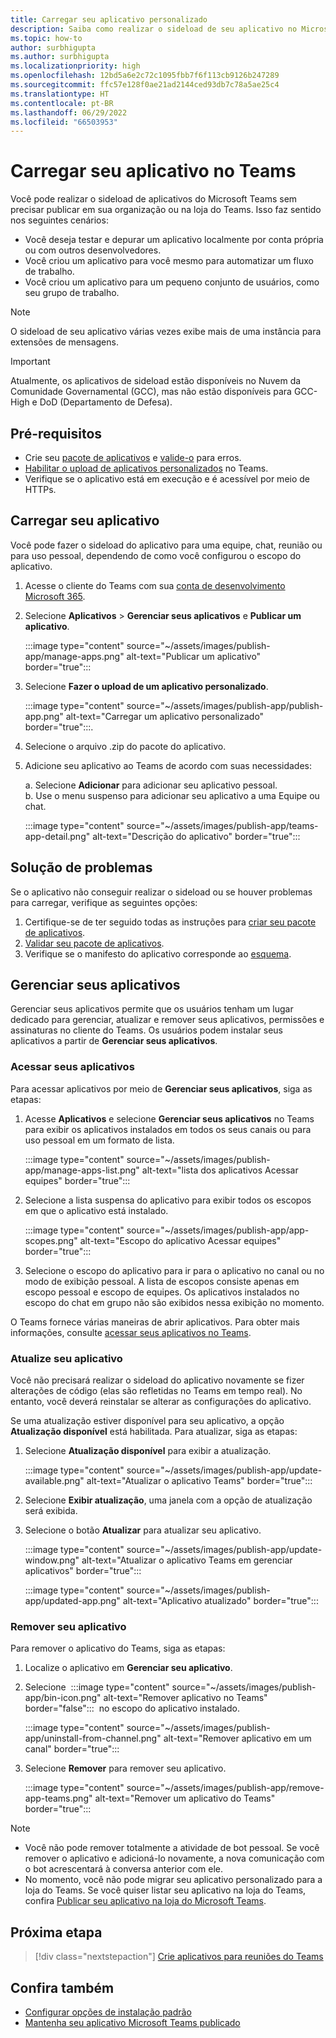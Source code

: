 ```yaml
---
title: Carregar seu aplicativo personalizado
description: Saiba como realizar o sideload de seu aplicativo no Microsoft Teams. O sideload é comum ao testar e depurar um aplicativo durante o desenvolvimento.
ms.topic: how-to
author: surbhigupta
ms.author: surbhigupta
ms.localizationpriority: high
ms.openlocfilehash: 12bd5a6e2c72c1095fbb7f6f113cb9126b247289
ms.sourcegitcommit: ffc57e128f0ae21ad2144ced93db7c78a5ae25c4
ms.translationtype: HT
ms.contentlocale: pt-BR
ms.lasthandoff: 06/29/2022
ms.locfileid: "66503953"
---
```

# <a name="upload-your-app-in-teams"></a>Carregar seu aplicativo no Teams

Você pode realizar o sideload de aplicativos do Microsoft Teams sem precisar publicar em sua organização ou na loja do Teams. Isso faz sentido nos seguintes cenários:

* Você deseja testar e depurar um aplicativo localmente por conta própria ou com outros desenvolvedores.
* Você criou um aplicativo para você mesmo para automatizar um fluxo de trabalho.
* Você criou um aplicativo para um pequeno conjunto de usuários, como seu grupo de trabalho.

> [!NOTE]
> O sideload de seu aplicativo várias vezes exibe mais de uma instância para extensões de mensagens.

> [!IMPORTANT]
> Atualmente, os aplicativos de sideload estão disponíveis no Nuvem da Comunidade Governamental (GCC), mas não estão disponíveis para GCC-High e DoD (Departamento de Defesa).

## <a name="prerequisites"></a>Pré-requisitos

* Crie seu [pacote de aplicativos](~/concepts/build-and-test/apps-package.md) e [valide-o](https://dev.teams.microsoft.com/appvalidation.html) para erros.
* [Habilitar o upload de aplicativos personalizados](~/concepts/build-and-test/prepare-your-o365-tenant.md#enable-custom-teams-apps-and-turn-on-custom-app-uploading) no Teams.
* Verifique se o aplicativo está em execução e é acessível por meio de HTTPs.

## <a name="upload-your-app"></a>Carregar seu aplicativo

Você pode fazer o sideload do aplicativo para uma equipe, chat, reunião ou para uso pessoal, dependendo de como você configurou o escopo do aplicativo.

1. Acesse o cliente do Teams com sua [conta de desenvolvimento Microsoft 365](https://developer.microsoft.com/en-us/microsoft-365/dev-program).
1. Selecione **Aplicativos** > **Gerenciar seus aplicativos** e **Publicar um aplicativo**.

    :::image type="content" source="~/assets/images/publish-app/manage-apps.png" alt-text="Publicar um aplicativo" border="true":::

1. Selecione **Fazer o upload de um aplicativo personalizado**.

   :::image type="content" source="~/assets/images/publish-app/publish-app.png" alt-text="Carregar um aplicativo personalizado" border="true":::.

1. Selecione o arquivo .zip do pacote do aplicativo.
1. Adicione seu aplicativo ao Teams de acordo com suas necessidades:</br>

   a. Selecione **Adicionar** para adicionar seu aplicativo pessoal.</br>b. Use o menu suspenso para adicionar seu aplicativo a uma Equipe ou chat.

    :::image type="content" source="~/assets/images/publish-app/teams-app-detail.png" alt-text="Descrição do aplicativo" border="true":::

## <a name="troubleshoot"></a>Solução de problemas

Se o aplicativo não conseguir realizar o sideload ou se houver problemas para carregar, verifique as seguintes opções:

1. Certifique-se de ter seguido todas as instruções para [criar seu pacote de aplicativos](../../concepts/build-and-test/apps-package.md).
1. [Validar seu pacote de aplicativos](https://dev.teams.microsoft.com/appvalidation.html).
1. Verifique se o manifesto do aplicativo corresponde ao [esquema](../../resources/schema/manifest-schema.md).

## <a name="manage-your-apps"></a>Gerenciar seus aplicativos

Gerenciar seus aplicativos permite que os usuários tenham um lugar dedicado para gerenciar, atualizar e remover seus aplicativos, permissões e assinaturas no cliente do Teams. Os usuários podem instalar seus aplicativos a partir de **Gerenciar seus aplicativos**.

### <a name="access-your-app"></a>Acessar seus aplicativos

Para acessar aplicativos por meio de **Gerenciar seus aplicativos**, siga as etapas:

1. Acesse **Aplicativos** e selecione **Gerenciar seus aplicativos** no Teams para exibir os aplicativos instalados em todos os seus canais ou para uso pessoal em um formato de lista.

    :::image type="content" source="~/assets/images/publish-app/manage-apps-list.png" alt-text="lista dos aplicativos Acessar equipes" border="true":::

1. Selecione a lista suspensa do aplicativo para exibir todos os escopos em que o aplicativo está instalado.

    :::image type="content" source="~/assets/images/publish-app/app-scopes.png" alt-text="Escopo do aplicativo Acessar equipes" border="true":::

1. Selecione o escopo do aplicativo para ir para o aplicativo no canal ou no modo de exibição pessoal. A lista de escopos consiste apenas em escopo pessoal e escopo de equipes. Os aplicativos instalados no escopo do chat em grupo não são exibidos nessa exibição no momento.

O Teams fornece várias maneiras de abrir aplicativos. Para obter mais informações, consulte [acessar seus aplicativos no Teams](https://support.microsoft.com/office/access-your-apps-in-teams-0758cb09-9e85-40e7-a974-51df7734646a).

### <a name="update-your-app"></a>Atualize seu aplicativo

Você não precisará realizar o sideload do aplicativo novamente se fizer alterações de código (elas são refletidas no Teams em tempo real). No entanto, você deverá reinstalar se alterar as configurações do aplicativo.

Se uma atualização estiver disponível para seu aplicativo, a opção **Atualização disponível** está habilitada. Para atualizar, siga as etapas:

1. Selecione **Atualização disponível** para exibir a atualização.

     :::image type="content" source="~/assets/images/publish-app/update-available.png" alt-text="Atualizar o aplicativo Teams" border="true":::

1. Selecione **Exibir atualização**, uma janela com a opção de atualização será exibida.
1. Selecione o botão **Atualizar** para atualizar seu aplicativo.

     :::image type="content" source="~/assets/images/publish-app/update-window.png" alt-text="Atualizar o aplicativo Teams em gerenciar aplicativos" border="true":::

     :::image type="content" source="~/assets/images/publish-app/updated-app.png" alt-text="Aplicativo atualizado" border="true":::

### <a name="remove-your-app"></a>Remover seu aplicativo

Para remover o aplicativo do Teams, siga as etapas:

1. Localize o aplicativo em **Gerenciar seu aplicativo**.
1. Selecione &nbsp;:::image type="content" source="~/assets/images/publish-app/bin-icon.png" alt-text="Remover aplicativo no Teams" border="false":::&nbsp; no escopo do aplicativo instalado.

    :::image type="content" source="~/assets/images/publish-app/uninstall-from-channel.png" alt-text="Remover aplicativo em um canal" border="true":::

1. Selecione **Remover** para remover seu aplicativo.

    :::image type="content" source="~/assets/images/publish-app/remove-app-teams.png" alt-text="Remover um aplicativo do Teams" border="true":::

> [!NOTE]
>
> * Você não pode remover totalmente a atividade de bot pessoal. Se você remover o aplicativo e adicioná-lo novamente, a nova comunicação com o bot acrescentará à conversa anterior com ele.
> * No momento, você não pode migrar seu aplicativo personalizado para a loja do Teams. Se você quiser listar seu aplicativo na loja do Teams, confira [Publicar seu aplicativo na loja do Microsoft Teams](appsource/publish.md).

## <a name="next-step"></a>Próxima etapa

> [!div class="nextstepaction"]
>[Crie aplicativos para reuniões do Teams](../../apps-in-teams-meetings/teams-apps-in-meetings.md)

## <a name="see-also"></a>Confira também

* [Configurar opções de instalação padrão](~/concepts/deploy-and-publish/add-default-install-scope.md)
* [Mantenha seu aplicativo Microsoft Teams publicado](~/concepts/deploy-and-publish/appsource/post-publish/overview.md)
